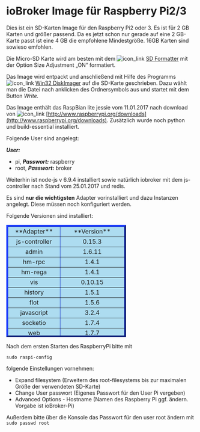 # ioBroker Image für Raspberry Pi2/3

Dies ist ein SD-Karten Image für den Raspberry Pi2 oder 3\. Es ist für 2 GB Karten und größer passend. Da es jetzt schon nur gerade auf eine 2 GB-Karte passt ist eine 4 GB die empfohlene Mindestgröße. 16GB Karten sind sowieso emfohlen.

Die Micro-SD Karte wird am besten mit dem ![icon_link](http://www.iobroker.net/wp-content/uploads/icon_link.png) [SD Formatter](https://www.sdcard.org/downloads/formatter_4/) mit der Option Size Adjustment „ON“ formatiert.

Das Image wird entpackt und anschließend mit Hilfe des Programms ![icon_link](http://www.iobroker.net/wp-content/uploads/icon_link.png) [Win32 DiskImager](http://www.heise.de/download/win32-disk-imager-1192033.html) auf die SD-Karte geschrieben. Dazu wählt man die Datei nach anklicken des Ordnersymbols aus und startet mit dem Button _Write._

Das Image enthält das RaspBian lite jessie vom 11.01.2017 nach download von ![icon_link](http://www.iobroker.net/wp-content/uploads/icon_link.png) [http://www.raspberrypi.org/downloads](http://www.raspberrypi.org/downloads). Zusätzlich wurde noch python und build-essential installiert.

Folgende User sind angelegt:

_**User:**_

*   pi, _**Passwort:**_ raspberry
*   root, _**Passwort:**_ broker

Weiterhin ist node-js v 6.9.4 installiert sowie natürlich iobroker mit dem js-controller nach Stand vom 25.01.2017 und redis.

Es sind **nur die wichtigsten** Adapter vorinstalliert und dazu Instanzen angelegt. Diese müssen noch konfiguriert werden.

Folgende Versionen sind installiert:

<table style="height: 298px; width: 319px; border-color: #1833cc; background-color: #addcf0;" border="4">

<thead>

<tr style="height: 24px;">

<td style="width: 129px; height: 24px; text-align: center;">**Adapter**</td>

<td style="width: 174px; height: 24px; text-align: center;">**Version**</td>

</tr>

</thead>

<tbody>

<tr style="height: 24px;">

<td style="width: 129px; height: 24px; text-align: center;">js-controller</td>

<td style="width: 174px; height: 24px; text-align: center;">0.15.3</td>

</tr>

<tr style="height: 24px;">

<td style="width: 129px; height: 24px; text-align: center;">admin</td>

<td style="width: 174px; height: 24px; text-align: center;">1.6.11</td>

</tr>

<tr style="height: 24px;">

<td style="width: 129px; height: 24px; text-align: center;">hm-rpc</td>

<td style="width: 174px; height: 24px; text-align: center;">1.4.1</td>

</tr>

<tr style="height: 24px;">

<td style="width: 129px; height: 24px; text-align: center;">hm-rega</td>

<td style="width: 174px; height: 24px; text-align: center;">1.4.1</td>

</tr>

<tr style="height: 24px;">

<td style="width: 129px; height: 24px; text-align: center;">vis</td>

<td style="width: 174px; height: 24px; text-align: center;">0.10.15</td>

</tr>

<tr style="height: 25px;">

<td style="width: 129px; height: 25px; text-align: center;">history</td>

<td style="width: 174px; height: 25px; text-align: center;">1.5.1</td>

</tr>

<tr style="height: 24px;">

<td style="text-align: center; height: 24px;">flot</td>

<td style="text-align: center; height: 24px;">1.5.6</td>

</tr>

<tr style="height: 24px;">

<td style="text-align: center; height: 24px;">javascript</td>

<td style="text-align: center; height: 24px;">3.2.4</td>

</tr>

<tr style="height: 24px;">

<td style="text-align: center; height: 24px;">socketio</td>

<td style="text-align: center; height: 24px;">1.7.4</td>

</tr>

<tr style="height: 24.875px;">

<td style="text-align: center; height: 24.875px;">web</td>

<td style="text-align: center; height: 24.875px;">1.7.7</td>

</tr>

<tr style="height: 24.875px;">

<td style="text-align: center; height: 24.875px;">mobile</td>

<td style="text-align: center; height: 24.875px;">0.4.10</td>

</tr>

<tr style="height: 24.875px;">

<td style="text-align: center; height: 24.875px;">rpi2</td>

<td style="text-align: center; height: 24.875px;">0.3.1</td>

</tr>

</tbody>

</table>

Nach dem ersten Starten des RaspberryPi bitte mit

`sudo raspi-config`

folgende Einstellungen vornehmen:

*   Expand filesystem (Erweitern des root-filesystems bis zur maximalen Größe der verwendeten SD-Karte)
*   Change User passwort (Eigenes Passwort für den User Pi vergeben)
*   Advanced Options - Hostname (Namen des Raspberry Pi ggf. ändern. Vorgabe ist ioBroker-Pi)

Außerdem bitte über die Konsole das Passwort für den user root ändern mit `sudo passwd root`